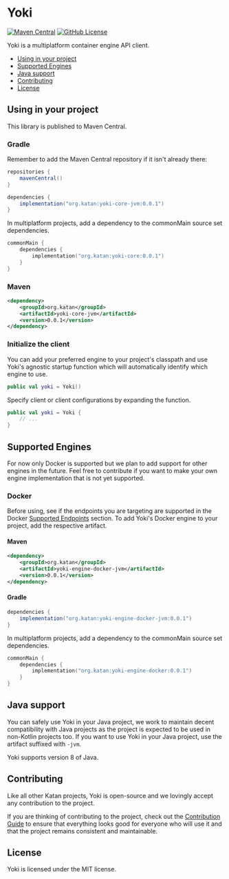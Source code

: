 # Yoki
[![Maven Central](https://img.shields.io/maven-central/v/org.katan/yoki)](https://mvnrepository.com/artifact/org.katan)
[![GitHub License](https://img.shields.io/github/license/KatanPanel/yoki)](https://github.com/KatanPanel/yoki/blob/main/LICENSE)

Yoki is a multiplatform container engine API client.

* [Using in your project](#using-in-your-project)
* [Supported Engines](#supported-engines)
* [Java support](#java-support)
* [Contributing](#contributing)
* [License](#license)

## Using in your project
This library is published to Maven Central.

### Gradle
Remember to add the Maven Central repository if it isn't already there:
```groovy
repositories {
    mavenCentral()
}

dependencies {
    implementation("org.katan:yoki-core-jvm:0.0.1")
}
```

In multiplatform projects, add a dependency to the commonMain source set dependencies.
```kotlin
commonMain {
    dependencies {
        implementation("org.katan:yoki-core:0.0.1")
    }
}
```

### Maven
```xml
<dependency>
    <groupId>org.katan</groupId>
    <artifactId>yoki-core-jvm</artifactId>
    <version>0.0.1</version>
</dependency>
```

### Initialize the client
You can add your preferred engine to your project's classpath and use Yoki's agnostic startup function which will automatically identify which engine to use.
```kotlin
public val yoki = Yoki()
```

Specify client or client configurations by expanding the function.
```kotlin
public val yoki = Yoki {
    // ...
}
```

## Supported Engines
For now only Docker is supported but we plan to add support for other engines in the future.
Feel free to contribute if you want to make your own engine implementation that is not yet supported.

### Docker
Before using, see if the endpoints you are targeting are supported in the Docker [Supported Endpoints](https://github.com/KatanPanel/yoki/blob/main/yoki-engine-docker/README.md) section.
To add Yoki's Docker engine to your project, add the respective artifact.

#### Maven
```xml
<dependency>
    <groupId>org.katan</groupId>
    <artifactId>yoki-engine-docker-jvm</artifactId>
    <version>0.0.1</version>
</dependency>
```

#### Gradle
```groovy
dependencies {
    implementation("org.katan:yoki-engine-docker-jvm:0.0.1")
}
```

In multiplatform projects, add a dependency to the commonMain source set dependencies.
```kotlin
commonMain {
    dependencies {
        implementation("org.katan:yoki-engine-docker:0.0.1")
    }
}
```

## Java support
You can safely use Yoki in your Java project, we work to maintain decent compatibility with Java projects as the project is expected to be used in non-Kotlin projects too.
If you want to use Yoki in your Java project, use the artifact suffixed with `-jvm`.

Yoki supports version 8 of Java.

## Contributing
Like all other Katan projects, Yoki is open-source and we lovingly accept any contribution to the project. 

If you are thinking of contributing to the project, check out the [Contribution Guide](https://github.com/KatanPanel/yoki/blob/main/CONTRIBUTING.md) to ensure that everything looks good for everyone who will use it and that the project remains consistent and maintainable.

## License
Yoki is licensed under the MIT license.
